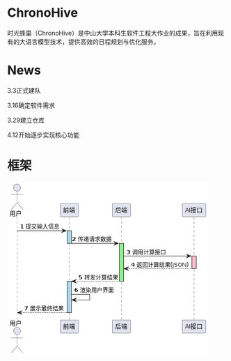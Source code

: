 # ChronoHive
时光蜂巢（ChronoHive）是中山大学本科生软件工程大作业的成果，旨在利用现有的大语言模型技术，提供高效的日程规划与优化服务。

# News
3.3正式建队  

3.16确定软件需求  

3.29建立仓库 

4.12开始逐步实现核心功能

# 框架
![plantuml](docs/design/uml/image/plantuml.png)
